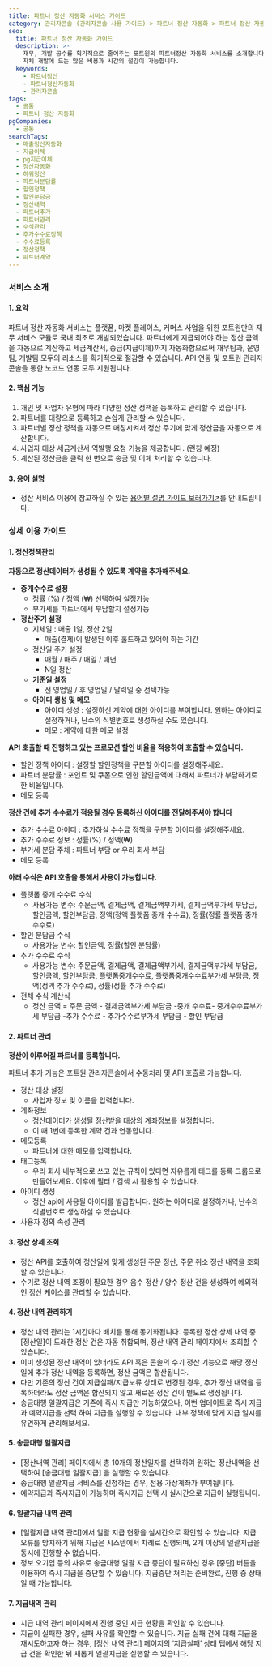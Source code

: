 ```yaml
---
title: 파트너 정산 자동화 서비스 가이드
category: 관리자콘솔 (관리자콘솔 사용 가이드) > 파트너 정산 자동화 > 파트너 정산 자동화
seo:
  title: 파트너 정산 자동화 가이드
  description: >-
    재무, 개발 공수를 획기적으로 줄여주는 포트원의 파트너정산 자동화 서비스를 소개합니다. 간단한 API 연동과 관리자 콘솔을 통해 고객사
    자체 개발에 드는 많은 비용과 시간의 절감이 가능합니다.
  keywords:
    - 파트너정산
    - 파트너정산자동화
    - 관리자콘솔
tags:
  - 공통
  - 파트너 정산 자동화
pgCompanies:
  - 공통
searchTags:
  - 매출정산자동화
  - 지급이체
  - pg지급이체
  - 정산자동화
  - 하위정산
  - 파트너분담률
  - 할인정책
  - 할인분담금
  - 정산내역
  - 파트너추가
  - 파트너관리
  - 수식관리
  - 추가수수료정책
  - 수수료등록
  - 정산정책
  - 파트너계약
---
```


### **서비스 소개**

#### **1. 요약**

파트너 정산 자동화 서비스는 플랫폼, 마켓 플레이스, 커머스 사업을 위한 포트원만의 재무 서비스 모듈로 국내 최초로 개발되었습니다. 파트너에게 지급되어야 하는 정산 금액을 자동으로 계산하고 세금계산서, 송금(지급이체)까지 자동화함으로써 재무팀과, 운영팀, 개발팀 모두의 리소스를 획기적으로 절감할 수 있습니다. API 연동 및 포트원 관리자 콘솔을 통한 노코드 연동 모두 지원됩니다.

#### **2. 핵심 기능**

1. 개인 및 사업자 유형에 따라 다양한 정산 정책을 등록하고 관리할 수 있습니다.
2. 파트너를 대량으로 등록하고 손쉽게 관리할 수 있습니다.
3. 파트너별 정산 정책을 자동으로 매칭시켜서 정산 주기에 맞게 정산금을 자동으로 계산합니다.
4. 사업자 대상 세금계산서 역발행 요청 기능을 제공합니다. (런칭 예정)
5. 계산된 정산금을 클릭 한 번으로 송금 및 이체 처리할 수 있습니다.

#### **3. 용어 설명**

- 정산 서비스 이용에 참고하실 수 있는 [용어별 설명 가이드 보러가기↗](https://developers.portone.io/platform/guides/dictionary)를 안내드립니다.

### 상세 이용 가이드



#### 1. 정산정책관리

<Tag text="계약관리" />

**자동으로 정산데이터가 생성될 수 있도록 계약을 추가해주세요.**

- **중개수수료 설정**
  - 정률 (%) / 정액 (₩) 선택하여 설정가능
  - 부가세를 파트너에서 부담할지 설정가능
- **정산주기 설정**
  - 지체일 : 매출 1일, 정산 2일
    - 매출(결제)이 발생된 이후 홀드하고 있어야 하는 기간
  - 정산일 주기 설정
    - 매월 / 매주 / 매일 / 매년
    - N일 정산
  - **기준일 설정**
    - 전 영업일 / 후 영업일 / 달력일 중 선택가능
  - **아이디 생성 및 메모**
    - 아이디 생성 : 설정하신 계약에 대한 아이디를 부여합니다. 원하는 아이디로 설정하거나, 난수의 식별번호로 생성하실 수도 있습니다.
    - 메모 : 계약에 대한 메모 설정

<Tag text="할인 분담 정책" />

**API 호출할 때 진행하고 있는 프로모션 할인 비율을 적용하여 호출할 수 있습니다.**

- 할인 정책 아이디 : 설정할 할인정책을 구분할 아이디를 설정해주세요.
- 파트너 분담률 : 포인트 및 쿠폰으로 인한 할인금액에 대해서 파트너가 부담하기로 한 비율입니다.
- 메모 등록

<Tag text="추가 수수료 정책" />

**정산 건에 추가 수수료가 적용될 경우 등록하신 아이디를 전달해주셔야 합니다**

- 추가 수수료 아이디 : 추가하실 수수료 정책을 구분할 아이디를 설정해주세요.
- 추가 수수료 정보 : 정률(%) / 정액(₩)
- 부가세 분담 주체 : 파트너 부담 or 우리 회사 부담
- 메모 등록

<Tag text="수식관리" />

**아래 수식은 API 호출을 통해서 사용이 가능합니다.**

- 플랫폼 중개 수수료 수식
  - 사용가능 변수: 주문금액, 결제금액, 결제금액부가세, 결제금액부가세 부담금, 할인금액, 할인부담금, 정액(정액 플랫폼 중개 수수료), 정률(정률 플랫폼 중개 수수료)
- 할인 분담금 수식
  - 사용가능 변수: 할인금액, 정률(할인 분담률)
- 추가 수수료 수식
  - 사용가능 변수: 주문금액, 결제금액, 결제금액부가세, 결제금액부가세 부담금, 할인금액, 할인부담금, 플랫폼중개수수료, 플랫폼중개수수료부가세 부담금, 정액(정액 추가 수수료), 정률(정률 추가 수수료)
- 전체 수식 계산식
  - 정산 금액 = 주문 금액 - 결제금액부가세 부담금 -중개 수수료- 중개수수료부가세 부담금 -추가 수수료 - 추가수수료부가세 부담금 - 할인 부담금

#### 2. 파트너 관리

**정산이 이루어질 파트너를 등록합니다.**



<Tag text="파트너 추가" />

파트너 추가 기능은 포트원 관리자콘솔에서 수동처리 및 API 호출로 가능합니다.

- 정산 대상 설정
  - 사업자 정보 및 이름을 입력합니다.
- 계좌정보
  - 정산데이터가 생성될 정산받을 대상의 계좌정보를 설정합니다.
  - 이 때 1번에 등록한 계약 건과 연동합니다.
- 메모등록
  - 파트너에 대한 메모를 입력합니다.
- 태그등록
  - 우리 회사 내부적으로 쓰고 있는 규칙이 있다면 자유롭게 태그를 등록 그룹으로 만들어보세요. 이후에 필터 / 검색 시 활용할 수 있습니다.
- 아이디 생성
  - 정산 api에 사용될 아이디를 발급합니다. 원하는 아이디로 설정하거나, 난수의 식별번호로 생성하실 수 있습니다.
- 사용자 정의 속성 관리

#### 3. 정산 상세  조회

- 정산 API를 호출하여 정산일에 맞게 생성된 주문 정산, 주문 취소 정산 내역을 조회할 수 있습니다.
- 수기로 정산 내역 조정이 필요한 경우 음수 정산 / 양수 정산 건을 생성하여 예외적인 정산 케이스를 관리할 수 있습니다.



#### 4. **정산 내역 관리하기**

- 정산 내역 관리는 1시간마다 배치를 통해 동기화됩니다. 등록한 정산 상세 내역 중 \[정산일]이 도래한 정산 건은 자동 취합되며, 정산 내역 관리 페이지에서 조회할 수 있습니다.
- 이미 생성된 정산 내역이 있더라도 API 혹은 콘솔의 수기 정산 기능으로 해당 정산일에 추가 정산 내역을 등록하면, 정산 금액은 합산됩니다.
- 다만 기존의 정산 건이 지급실패/지급보류 상태로 변경된 경우, 추가 정산 내역을 등록하더라도 정산 금액은 합산되지 않고 새로운 정산 건이 별도로 생성됩니다.
- 송금대행 일괄지급은 기존에 즉시 지급만 가능하였으나, 이번 업데이트로 즉시 지급과 예약지급을 선택 하여 지급을 실행할 수 있습니다. 내부 정책에 맞게 지급 일시를 유연하게 관리해보세요. 



#### 5. **송금대행 일괄지급**

- \[정산내역 관리] 페이지에서 총 10개의 정산일자를 선택하여 원하는 정산내역을 선택하여 \[송금대행 일괄지급] 을 실행할 수 있습니다.
- 송금대행 일괄지급 서비스를 신청하는 경우, 전용 가상계좌가 부여됩니다.
- 예약지급과 즉시지급이 가능하며 즉시지급 선택 시 실시간으로 지급이 실행됩니다.



#### 6. **일괄지급 내역 관리**

- \[일괄지급 내역 관리]에서 일괄 지급 현황을 실시간으로 확인할 수 있습니다. 지급 오류를 방지하기 위해 지급은 시스템에서 차례로 진행되며, 2개 이상의 일괄지급을 동시에 진행할 수 없습니다.
- 정보 오기입 등의 사유로 송금대행 일괄 지급 중단이 필요하신 경우 \[중단] 버튼을 이용하여 즉시 지급을 중단할 수 있습니다. 지급중단 처리는 준비완료, 진행 중 상태일 때 가능합니다.



#### 7. **지급내역 관리**

- 지급 내역 관리 페이지에서 진행 중인 지급 현황을 확인할 수 있습니다.
- 지급이 실패한 경우, 실패 사유를 확인할 수 있습니다. 지급 실패 건에 대해 지급을 재시도하고자 하는 경우, \[정산 내역 관리] 페이지의 ‘지급실패’ 상태 탭에서 해당 지급 건을 확인한 뒤 새롭게 일괄지급을 실행할 수 있습니다.

